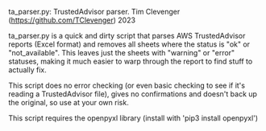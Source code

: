 ta_parser.py:  TrustedAdvisor parser.
Tim Clevenger (https://github.com/TClevenger) 2023

ta_parser.py is a quick and dirty script that parses AWS TrustedAdvisor
reports (Excel format) and removes all sheets where the status is "ok"
or "not_available".  This leaves just the sheets with "warning" or
"error" statuses, making it much easier to warp through the report to
find stuff to actually fix.

This script does no error checking (or even basic checking to see if
it's reading a TrustedAdvisor file), gives no confirmations and
doesn't back up the original, so use at your own risk.

This script requires the openpyxl library (install with 'pip3 install
openpyxl')

